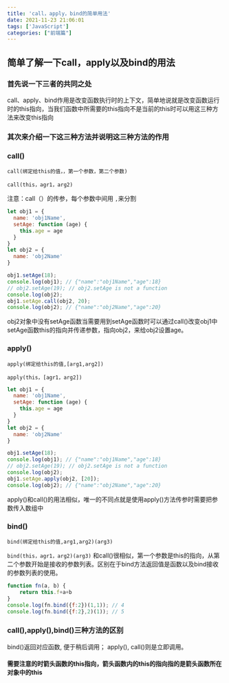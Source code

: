 ```yaml
---
title: 'call，apply，bind的简单用法'
date: 2021-11-23 21:06:01
tags: ['JavaScript']
categories: ["前端篇"]
---
```


## 简单了解一下call，apply以及bind的用法

### 首先说一下三者的共同之处
call、apply、bind作用是改变函数执行时的上下文，简单地说就是改变函数运行时的this指向，当我们函数中所需要的this指向不是当前的this时可以用这三种方法来改变this指向
### 其次来介绍一下这三种方法并说明这三种方法的作用
### call()
`call(绑定给this的值，，第一个参数，第二个参数)`

`call(this，agr1，arg2)`

<!--more-->

注意：call（）的传参，每个参数中间用 `,`来分割
~~~javascript
let obj1 = {
  name: 'obj1Name',
  setAge: function (age) {
    this.age = age
  }
}
let obj2 = {
  name: 'obj2Name'
}

obj1.setAge(18);
console.log(obj1); // {"name":"obj1Name","age":18}
// obj2.setAge(19); // obj2.setAge is not a function
console.log(obj2);
obj1.setAge.call(obj2, 20);
console.log(obj2); // {"name":"obj2Name","age":20}
~~~
obj2对象中没有setAge函数当需要用到setAge函数时可以通过call()改变obj1中setAge函数this的指向并传递参数，指向obj2，来给obj2设置age。
### apply()
`apply(绑定给this的值,[arg1,arg2])`

`apply(this，[agr1，arg2])`
~~~javascript
let obj1 = {
  name: 'obj1Name',
  setAge: function (age) {
    this.age = age
  }
}
let obj2 = {
  name: 'obj2Name'
}

obj1.setAge(18);
console.log(obj1); // {"name":"obj1Name","age":18}
// obj2.setAge(19); // obj2.setAge is not a function
console.log(obj2);
obj1.setAge.apply(obj2, [20]);
console.log(obj2); // {"name":"obj2Name","age":20}
~~~
apply()和call()的用法相似，唯一的不同点就是使用apply()方法传参时需要把参数传入数组中
### bind()
`bind(绑定给this的值,arg1,arg2)(arg3)`

`bind(this，agr1，arg2)(arg3)`
和call()很相似，第一个参数是this的指向，从第二个参数开始是接收的参数列表。区别在于bind方法返回值是函数以及bind接收的参数列表的使用。
~~~javascript
function fn(a, b) {
    return this.f+a+b
}
console.log(fn.bind({f:2})(1,1)); // 4
console.log(fn.bind({f:2},2)(1)); // 5
~~~
### call(),apply(),bind()三种方法的区别

bind()返回对应函数, 便于稍后调用； apply(), call()则是立即调用。

#### 需要注意的时箭头函数的this指向，箭头函数内的this的指向指的是箭头函数所在对象中的this